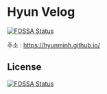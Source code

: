 # Hyun Velog
[![FOSSA Status](https://app.fossa.com/api/projects/git%2Bgithub.com%2FHyunMinH%2Fhyunminh.github.io.svg?type=shield)](https://app.fossa.com/projects/git%2Bgithub.com%2FHyunMinH%2Fhyunminh.github.io?ref=badge_shield)


주소 : https://hyunminh.github.io/


## License
[![FOSSA Status](https://app.fossa.com/api/projects/git%2Bgithub.com%2FHyunMinH%2Fhyunminh.github.io.svg?type=large)](https://app.fossa.com/projects/git%2Bgithub.com%2FHyunMinH%2Fhyunminh.github.io?ref=badge_large)